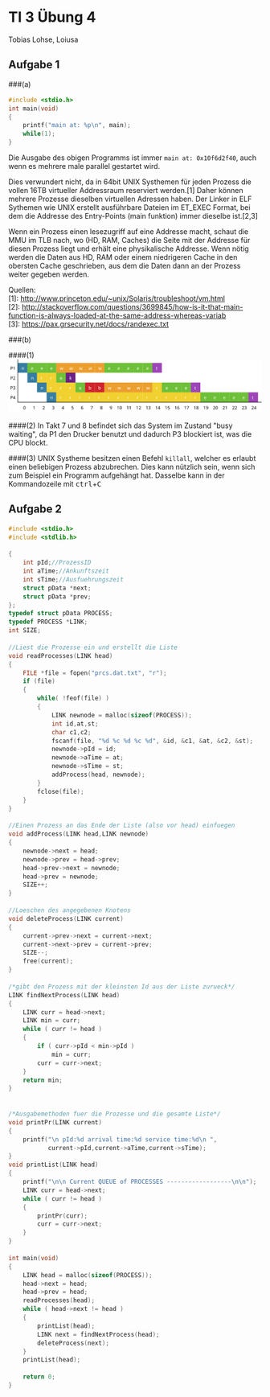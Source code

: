 # TI 3 Übung 4
Tobias Lohse,
Loiusa

## Aufgabe 1

###(a)
```c
#include <stdio.h>
int main(void)
{
	printf("main at: %p\n", main);
	while(1);
}
```
Die Ausgabe des obigen Programms ist immer `main at: 0x10f6d2f40`, auch wenn es mehrere male parallel gestartet wird.

Dies verwundert nicht, da in 64bit UNIX Systhemen für jeden Prozess die vollen 16TB virtueller Addressraum reserviert werden.\[1\] Daher können mehrere Prozesse dieselben virtuellen Adressen haben. Der Linker in ELF Sythemen wie UNIX erstellt ausführbare Dateien im ET_EXEC Format, bei dem die Addresse des Entry-Points (main funktion) immer dieselbe ist.\[2,3\]

Wenn ein Prozess einen lesezugriff auf eine Addresse macht, schaut die MMU im TLB nach, wo (HD, RAM, Caches) die Seite mit der Addresse für diesen Prozess liegt und erhält eine physikalische Addresse. Wenn nötig werden die Daten aus HD, RAM oder einem niedrigeren Cache in den obersten Cache geschrieben, aus dem die Daten dann an der Prozess weiter gegeben werden.

Quellen:<br>
\[1\]: http://www.princeton.edu/~unix/Solaris/troubleshoot/vm.html <br>
\[2\]: http://stackoverflow.com/questions/3699845/how-is-it-that-main-function-is-always-loaded-at-the-same-address-whereas-variab <br>
\[3\]: https://pax.grsecurity.net/docs/randexec.txt <br>


###(b)

####(1)
![Prozess](a1.svg)

####(2)
In Takt 7 und 8 befindet sich das System im Zustand "busy waiting", da P1 den Drucker benutzt und dadurch P3 blockiert ist, was die CPU blockt.

####(3)
UNIX Systheme besitzen einen Befehl `killall`, welcher es erlaubt einen beliebigen Prozess abzubrechen. Dies kann nützlich sein, wenn sich zum Beispiel ein Programm aufgehängt hat. Dasselbe kann in der Kommandozeile mit <kbd>ctrl</kbd>+<kbd>C</kbd>

## Aufgabe 2
```c
#include <stdio.h>
#include <stdlib.h>

{
	int pId;//ProzessID
	int aTime;//Ankunftszeit
	int sTime;//Ausfuehrungszeit
	struct pData *next;
	struct pData *prev;
};
typedef struct pData PROCESS;
typedef PROCESS *LINK;
int SIZE;

//Liest die Prozesse ein und erstellt die Liste
void readProcesses(LINK head)
{
	FILE *file = fopen("prcs.dat.txt", "r");
	if (file)
	{
		while( !feof(file) )
		{
			LINK newnode = malloc(sizeof(PROCESS));
			int id,at,st;
 			char c1,c2;
			fscanf(file, "%d %c %d %c %d", &id, &c1, &at, &c2, &st);
			newnode->pId = id;
			newnode->aTime = at;
			newnode->sTime = st;
			addProcess(head, newnode);
		}
		fclose(file);
	}
}

//Einen Prozess an das Ende der Liste (also vor head) einfuegen
void addProcess(LINK head,LINK newnode)
{
	newnode->next = head;
	newnode->prev = head->prev;
	head->prev->next = newnode;
	head->prev = newnode;
	SIZE++;
}

//Loeschen des angegebenen Knotens
void deleteProcess(LINK current)
{
	current->prev->next = current->next;
	current->next->prev = current->prev;
	SIZE--;
	free(current);
}

/*gibt den Prozess mit der kleinsten Id aus der Liste zurueck*/
LINK findNextProcess(LINK head)
{
	LINK curr = head->next;
	LINK min = curr;
	while ( curr != head )
	{
		if ( curr->pId < min->pId )
			min = curr;
		curr = curr->next;
	}
	return min;
}


/*Ausgabemethoden fuer die Prozesse und die gesamte Liste*/
void printPr(LINK current)
{
	printf("\n pId:%d arrival time:%d service time:%d\n ",
	       current->pId,current->aTime,current->sTime);
}
void printList(LINK head)
{
	printf("\n\n Current QUEUE of PROCESSES ------------------\n\n");
	LINK curr = head->next;
	while ( curr != head )
	{
		printPr(curr);
		curr = curr->next;
	}
}

int main(void)
{
	LINK head = malloc(sizeof(PROCESS));
	head->next = head;
	head->prev = head;
	readProcesses(head);
	while ( head->next != head )
	{
		printList(head);
		LINK next = findNextProcess(head);
		deleteProcess(next);
	}
	printList(head);

	return 0;
}
```
